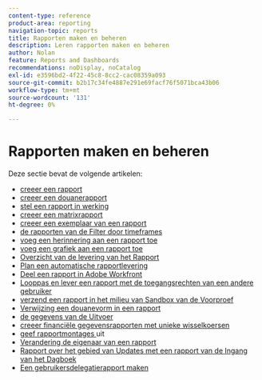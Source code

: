 ```yaml
---
content-type: reference
product-area: reporting
navigation-topic: reports
title: Rapporten maken en beheren
description: Leren rapporten maken en beheren
author: Nolan
feature: Reports and Dashboards
recommendations: noDisplay, noCatalog
exl-id: e3596bd2-4f22-45c8-8cc2-cac08359a093
source-git-commit: b2b17c34fe4887e291e69facf76f5071bca43b06
workflow-type: tm+mt
source-wordcount: '131'
ht-degree: 0%

---
```


# Rapporten maken en beheren

<!-- Audited: 11/2024 -->

Deze sectie bevat de volgende artikelen:

* [ creeer een rapport ](../../../reports-and-dashboards/reports/creating-and-managing-reports/create-report.md)
* [ creeer een douanerapport ](../../../reports-and-dashboards/reports/creating-and-managing-reports/create-custom-report.md)
* [ stel een rapport in werking ](../../../reports-and-dashboards/reports/creating-and-managing-reports/run-report.md)
* [ creeer een matrixrapport ](../../../reports-and-dashboards/reports/creating-and-managing-reports/create-matrix-report.md)
* [ creeer een exemplaar van een rapport ](../../../reports-and-dashboards/reports/creating-and-managing-reports/create-copy-report.md)
* [ de rapporten van de Filter door timeframes ](/help/quicksilver/reports-and-dashboards/reports/creating-and-managing-reports/filter-reports-time-frames.md)
* [ voeg een herinnering aan een rapport toe ](../../../reports-and-dashboards/reports/creating-and-managing-reports/add-prompt-report.md)
* [ voeg een grafiek aan een rapport toe ](../../../reports-and-dashboards/reports/creating-and-managing-reports/add-chart-report.md)
* [ Overzicht van de levering van het Rapport ](../../../reports-and-dashboards/reports/creating-and-managing-reports/set-up-report-deliveries.md)
* [ Plan een automatische rapportlevering ](../../../reports-and-dashboards/reports/creating-and-managing-reports/set-up-automatic-report-delivery.md)
* [ Deel een rapport in Adobe Workfront ](../../../reports-and-dashboards/reports/creating-and-managing-reports/share-report.md)
* [ Looppas en lever een rapport met de toegangsrechten van een andere gebruiker ](../../../reports-and-dashboards/reports/creating-and-managing-reports/run-deliver-report-access-rights-another-user.md)
* [ verzend een rapport in het milieu van Sandbox van de Voorproef ](../../../reports-and-dashboards/reports/creating-and-managing-reports/send-report-preview-sandbox-environment.md)
* [ Verwijzing een douanevorm in een rapport ](../../../reports-and-dashboards/reports/creating-and-managing-reports/reference-custom-form-report.md)
* [ de gegevens van de Uitvoer ](../../../reports-and-dashboards/reports/creating-and-managing-reports/export-data.md)
* [ creeer financiële gegevensrapporten met unieke wisselkoersen ](../../../reports-and-dashboards/reports/creating-and-managing-reports/create-financial-data-reports-unique-exchange-rates.md)
* [ geef rapportmontages ](../../../reports-and-dashboards/reports/creating-and-managing-reports/edit-report-settings.md) uit
* [ Verandering de eigenaar van een rapport ](../../../reports-and-dashboards/reports/creating-and-managing-reports/change-owner-report.md)
* [ Rapport over het gebied van Updates met een rapport van de Ingang van het Dagboek ](../../../reports-and-dashboards/reports/creating-and-managing-reports/create-journal-entry-report.md)
* [Een gebruikersdelegatierapport maken](../../../reports-and-dashboards/reports/creating-and-managing-reports/create-user-delegation-report.md)

<!--outdated: For in-depth training on reports, see [Basic Report Creation Program for the new Workfront experience](https://one.workfront.com/s/basic-report-creation-program).-->

